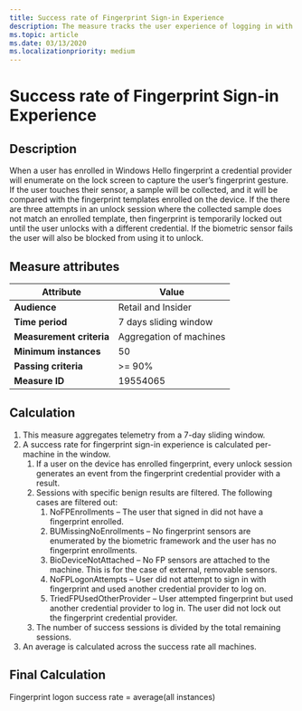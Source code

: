 ```yaml
---
title: Success rate of Fingerprint Sign-in Experience
description: The measure tracks the user experience of logging in with a fingerpring sensor.
ms.topic: article
ms.date: 03/13/2020
ms.localizationpriority: medium
---
```

 
# Success rate of Fingerprint Sign-in Experience

## Description 

When a user has enrolled in Windows Hello fingerprint a credential provider will enumerate on the lock screen to capture the user’s fingerprint gesture. If the user touches their sensor, a sample will be collected, and it will be compared with the fingerprint templates enrolled on the device. If the there are three attempts in an unlock session where the collected sample does not match an enrolled template, then fingerprint is temporarily locked out until the user unlocks with a different credential. If the biometric sensor fails the user will also be blocked from using it to unlock. 

## Measure attributes

|Attribute|Value|
|----|----|
|**Audience**|Retail and Insider|
|**Time period**|7 days sliding window|
|**Measurement criteria**|Aggregation of machines|
|**Minimum instances**|50|
|**Passing criteria**|>= 90%|
|**Measure ID**|19554065|

## Calculation

1. This measure aggregates telemetry from a 7-day sliding window.
2. A success rate for fingerprint sign-in experience is calculated per-machine in the window.
    1. If a user on the device has enrolled fingerprint, every unlock session generates an event from the fingerprint credential provider with a result. 
    2. Sessions with specific benign results are filtered. The following cases are filtered out:
        1. NoFPEnrollments – The user that signed in did not have a fingerprint enrolled.
        2. BUMissingNoEnrollments – No fingerprint sensors are enumerated by the biometric framework and the user has no fingerprint enrollments. 
        3. BioDeviceNotAttached – No FP sensors are attached to the machine. This is for the case of external, removable sensors.
        4. NoFPLogonAttempts – User did not attempt to sign in with fingerprint and used another credential provider to log on.
        5. TriedFPUsedOtherProvider – User attempted fingerprint but used another credential provider to log in. The user did not lock out the fingerprint credential provider.
    3. The number of success sessions is divided by the total remaining sessions. 
3. An average is calculated across the success rate all machines.

## Final Calculation
Fingerprint logon success rate = average(all instances)